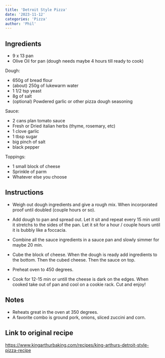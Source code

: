```yaml
---
title: 'Detroit Style Pizza'
date: '2023-11-12'
categories: 'Pizza'
author: 'Phil'
---
```


## Ingredients
 
- 9 x 13 pan
- Olive Oil for pan
(dough needs maybe 4 hours till ready to cook)

Dough: 
- 650g of bread flour
- (about) 250g of lukewarm water
- 1 1/2 tsp yeast
- 8g of salt
- (optional) Powdered garlic or other pizza dough seasoning

Sauce:
- 2 cans plan tomato sauce
- Fresh or Dried italian herbs (thyme, rosemary, etc)
- 1 clove garlic
- 1 tbsp sugar
- big pinch of salt
- black pepper

Toppings: 
- 1 small block of cheese
- Sprinkle of parm
- Whatever else you choose 

## Instructions

* Weigh out dough ingredients and give a rough mix. When incorporated proof until doubled (couple hours or so). 

* Add dough to pan and spread out. Let it sit and repeat every 15 min until it stretchs to the sides of the pan. Let it sit for a hour / couple hours until it is bubbly like a foccacia. 

* Combine all the sauce ingredients in a sauce pan and slowly simmer for maybe 20 min.

* Cube the block of cheese. When the dough is ready add ingredients to the bottom. Then the cubed cheese. Then the sauce on top. 

* Preheat oven to 450 degrees. 

* Cook for 12-15 min or untill the cheese is dark on the edges. When cooked take out of pan and cool on a cookie rack. Cut and enjoy! 



## Notes

- Reheats great in the oven at 350 degrees. 
- A favorite combo is ground pork, onions, sliced zuccini and corn.

## Link to original recipe
https://www.kingarthurbaking.com/recipes/king-arthurs-detroit-style-pizza-recipe
